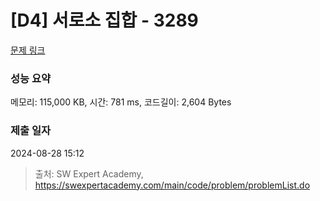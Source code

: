 # [D4] 서로소 집합 - 3289 

[문제 링크](https://swexpertacademy.com/main/code/problem/problemDetail.do?contestProbId=AWBJKA6qr2oDFAWr) 

### 성능 요약

메모리: 115,000 KB, 시간: 781 ms, 코드길이: 2,604 Bytes

### 제출 일자

2024-08-28 15:12



> 출처: SW Expert Academy, https://swexpertacademy.com/main/code/problem/problemList.do